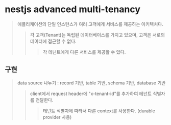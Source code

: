 # nestjs advanced multi-tenancy

> 애플리케이션의 단일 인스턴스가 여러 고객에게 서비스를 제공하는 아키텍처다.
>
> > 각 고객(Tenant)는 독립된 데이터베이스를 가지고 있으며, 고객은 서로의 데이터에 접근할 수 없다.
> >
> > > 각 테넌트에게 다른 서비스를 제공할 수 있다.

## 구현

> data source 나누기 : record 기반, table 기반, schema 기반, database 기반
>
> > client에서 request header에 "x-tenant-id"를 추가하여 테넌트 식별자를 전달한다.
> >
> > > 테넌트 식별자에 따라서 다른 context를 사용한다. (durable provider 사용)
